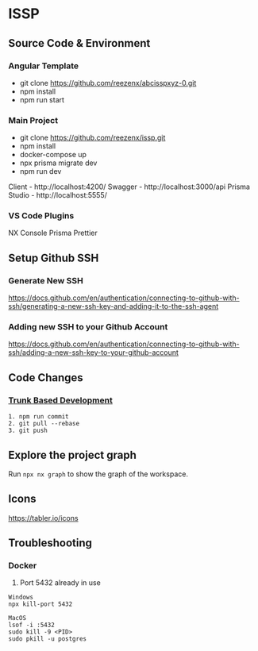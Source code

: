 # ISSP

## Source Code & Environment

### Angular Template

- git clone https://github.com/reezenx/abcisspxyz-0.git
- npm install
- npm run start

### Main Project

- git clone https://github.com/reezenx/issp.git
- npm install
- docker-compose up
- npx prisma migrate dev
- npm run dev

Client - http://localhost:4200/
Swagger - http://localhost:3000/api
Prisma Studio - http://localhost:5555/

### VS Code Plugins

NX Console
Prisma
Prettier

## Setup Github SSH

### Generate New SSH

https://docs.github.com/en/authentication/connecting-to-github-with-ssh/generating-a-new-ssh-key-and-adding-it-to-the-ssh-agent

### Adding new SSH to your Github Account

https://docs.github.com/en/authentication/connecting-to-github-with-ssh/adding-a-new-ssh-key-to-your-github-account

## Code Changes

### [Trunk Based Development](https://youtu.be/oNmcX6Gozg0)

```
1. npm run commit
2. git pull --rebase
3. git push
```

## Explore the project graph

Run `npx nx graph` to show the graph of the workspace.

## Icons

https://tabler.io/icons

## Troubleshooting

### Docker

1. Port 5432 already in use

```
Windows
npx kill-port 5432

MacOS
lsof -i :5432
sudo kill -9 <PID>
sudo pkill -u postgres
```
